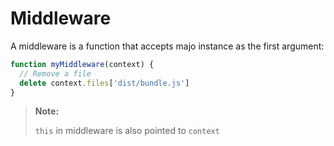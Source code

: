 # Middleware

A middleware is a function that accepts majo instance as the first argument:

```js
function myMiddleware(context) {
  // Remove a file
  delete context.files['dist/bundle.js']
}
```

> **Note:**
>
> `this` in middleware is also pointed to `context`

